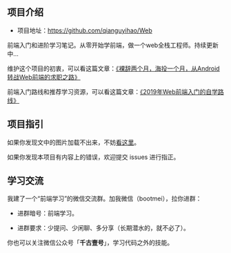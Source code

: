 



## 项目介绍

- 项目地址：<https://github.com/qianguyihao/Web>

前端入门和进阶学习笔记。从零开始学前端，做一个web全栈工程师。持续更新中...

维护这个项目的初衷，可以看这篇文章：[《裸辞两个月，海投一个月，从Android转战Web前端的求职之路》](https://www.cnblogs.com/qianguyihao/p/8732781.html)

前端入门路线和推荐学习资源，可以看这篇文章：[《2019年Web前端入门的自学路线》](https://www.cnblogs.com/qianguyihao/p/8776837.html)

## 项目指引

如果你发现文中的图片加载不出来，不妨[看这里](https://github.com/qianguyihao/Web/issues/20#issue-390074432)。

如果你发现本项目有内容上的错误，欢迎提交 issues 进行指正。


## 学习交流

我建了一个“前端学习”的微信交流群。加我微信（bootmei），拉你进群：

- 进群暗号：前端学习。

- 进群要求：少提问、少闲聊、多分享（长期潜水的，就不必了）。

你也可以关注微信公众号「**千古壹号**」，学习代码之外的技能。